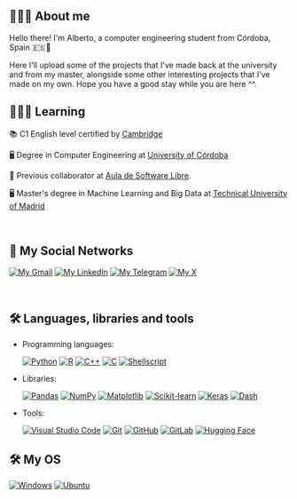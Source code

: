 ## 🙋🏻‍♂️ About me
Hello there! I'm Alberto, a computer engineering student from Córdoba, Spain 🇪🇸📍

Here I'll upload some of the projects that I've made back at the university and from my master, alongside some other interesting projects that I've made on my own. Hope you have a good stay while you are here ^^.
<br>

## 👨🏻‍💻 Learning 
📚 C1 English level certified by [Cambridge](https://www.cambridgeenglish.org/es/exams-and-tests/advanced/)

🖥️ Degree in Computer Engineering at [University of Córdoba](http://www.uco.es/)

🐧 Previous collaborator at [Aula de Software Libre](https://www.uco.es/aulasoftwarelibre/).

🖥️ Master's degree in Machine Learning and Big Data at [Technical University of Madrid](https://www.upm.es/)

<br>


## 📲 My Social Networks

[![My Gmail](https://img.shields.io/badge/Gmail-D14836?logo=gmail&logoColor=white)](https://mail.google.com/mail/u/0/?view=cm&to=acanoturnes@gmail.com)
[![My LinkedIn](https://img.shields.io/badge/Linkedin-%230077B5.svg?logo=linkedin&logoColor=white)](https://www.linkedin.com/in/alberto-cano-turnes/)
[![My Telegram](https://img.shields.io/badge/Telegram-2CA5E0?logo=telegram&logoColor=white)](https://t.me/Kan_0)
[![My X](https://img.shields.io/badge/X-%23000000.svg?logo=X&logoColor=white)](https://x.com/_Kan0__)

<br>


## 🛠 Languages, libraries and tools

- Programming languages: 

  [![Python](https://img.shields.io/badge/Python-3776AB?logo=python&logoColor=fff)](https://www.python.org)
  [![R](https://img.shields.io/badge/R-%23276DC3.svg?logo=r&logoColor=white)](https://www.r-project.org)
  [![C++](https://img.shields.io/badge/C++-%2300599C.svg?logo=c%2B%2B&logoColor=white)](https://www.cplusplus.com/)
  [![C](https://img.shields.io/badge/C-00599C?logo=c&logoColor=white)](https://www.cprogramming.com/)
  [![Shellscript](https://img.shields.io/badge/Shellscript-4EAA25?logo=shell&logoColor=white)](https://www.shellscript.sh)


- Libraries: 

  [![Pandas](https://img.shields.io/badge/Pandas-150458?logo=pandas&logoColor=white)](https://pandas.pydata.org)
  [![NumPy](https://img.shields.io/badge/NumPy-013243?logo=numpy&logoColor=white)](https://numpy.org)
  [![Matplotlib](https://img.shields.io/badge/Matplotlib-3776AB?logo=python&logoColor=white)](https://matplotlib.org)
  [![Scikit-learn](https://img.shields.io/badge/Scikit--learn-F7931E?logo=scikit-learn&logoColor=white)](https://scikit-learn.org)
  [![Keras](https://img.shields.io/badge/Keras-D00000?logo=keras&logoColor=white)](https://keras.io)
  [![Dash](https://img.shields.io/badge/Dash-3B2D3D?logo=plotly&logoColor=white)](https://dash.plotly.com)

  
- Tools: 

  [![Visual Studio Code](https://custom-icon-badges.demolab.com/badge/Visual%20Studio%20Code-0078d7.svg?logo=vsc&logoColor=whit)](https://code.visualstudio.com/)
  [![Git](https://img.shields.io/badge/Git-F05032?logo=git&logoColor=fff)](https://github.com/)
  [![GitHub](https://img.shields.io/badge/GitHub-%23121011.svg?logo=github&logoColor=white)](https://github.com/)
  [![GitLab](https://img.shields.io/badge/GitLab-FC6D26?logo=gitlab&logoColor=fff)](https://gitlab.com/)
  [![Hugging Face](https://img.shields.io/badge/Hugging%20Face-FFD21E?logo=huggingface&logoColor=000)](https://huggingface.co)


## 🛠 My OS

  [![Windows](https://custom-icon-badges.demolab.com/badge/Windows-0078D6?logo=windows11&logoColor=white)](https://www.microsoft.com/es-es/windows/windows-11)
  [![Ubuntu](https://img.shields.io/badge/Ubuntu-E95420?logo=ubuntu&logoColor=white)](https://ubuntu.com/)

<br>
